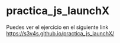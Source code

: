 # practica_js_launchX

Puedes ver el ejercicio en el siguiente link https://s3v4s.github.io/practica_js_launchX/
